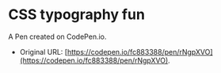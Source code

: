 # CSS typography fun 

A Pen created on CodePen.io. 
- Original URL: [https://codepen.io/fc883388/pen/rNgpXVO](https://codepen.io/fc883388/pen/rNgpXVO).
  
